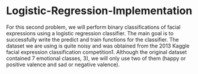 # Logistic-Regression-Implementation

For this second problem, we will perform binary classifications of facial expressions using a logistic regression classifier. The main goal is to successfully write the predict and train functions for the classifier. The dataset we are using is quite noisy and was obtained from the 2013 Kaggle facial expression classification competition1. Although the original dataset contained 7 emotional classes, 3), we will only use two of them (happy or positive valence and sad or negative valence).
